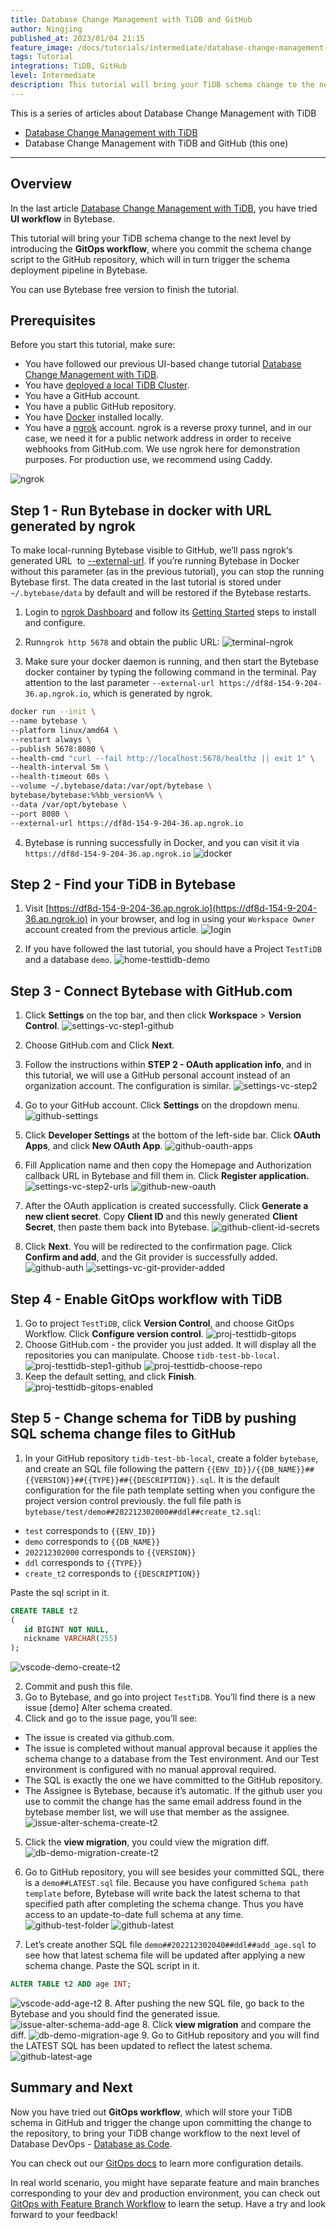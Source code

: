```yaml
---
title: Database Change Management with TiDB and GitHub
author: Ningjing
published_at: 2023/01/04 21:15
feature_image: /docs/tutorials/intermediate/database-change-management-with-tidb-and-github/db-change-tidb-github.webp
tags: Tutorial
integrations: TiDB, GitHub
level: Intermediate
description: This tutorial will bring your TiDB schema change to the next level by introducing the GitOps workflow, where you commit the schema change script to the GitHub repository, which will in turn trigger the schema deployment pipeline in Bytebase.
---
```


This is a series of articles about Database Change Management with TiDB

- [Database Change Management with TiDB](/docs/tutorials/beginner/database-change-management-with-tidb)
- Database Change Management with TiDB and GitHub (this one)

---

## Overview

In the last article [Database Change Management with TiDB](/docs/tutorials/beginner/database-change-management-with-tidb), you have tried **UI workflow** in Bytebase.

This tutorial will bring your TiDB schema change to the next level by introducing the **GitOps workflow**, where you commit the schema change script to the GitHub repository, which will in turn trigger the schema deployment pipeline in Bytebase.

You can use Bytebase free version to finish the tutorial.

## Prerequisites

Before you start this tutorial, make sure:

- You have followed our previous UI-based change tutorial [Database Change Management with TiDB](/docs/tutorials/beginner/database-change-management-with-tidb).
- You have [deployed a local TiDB Cluster](https://docs.pingcap.com/tidb/stable/quick-start-with-tidb).
- You have a GitHub account.
- You have a public GitHub repository.
- You have [Docker](https://www.docker.com/) installed locally.
- You have a [ngrok](http://ngrok.com/) account. ngrok is a reverse proxy tunnel, and in our case, we need it for a public network address in order to receive webhooks from GitHub.com. We use ngrok here for demonstration purposes. For production use, we recommend using Caddy.

![ngrok](/docs/tutorials/intermediate/database-change-management-with-tidb-and-github/ngrok.webp)

## Step 1 - Run Bytebase in docker with URL generated by ngrok

To make local-running Bytebase visible to GitHub, we’ll pass ngrok‘s generated URL  to [--external-url](/docs/get-started/install/external-url). If you’re running Bytebase in Docker without this parameter (as in the previous tutorial), you can stop the running Bytebase first. The data created in the last tutorial is stored under `~/.bytebase/data` by default and will be restored if the Bytebase restarts.

1. Login to [ngrok Dashboard](https://dashboard.ngrok.com/) and follow its [Getting Started](https://dashboard.ngrok.com/get-started/setup) steps to install and configure.

2. Run`ngrok http 5678` and obtain the public URL:
   ![terminal-ngrok](/docs/tutorials/intermediate/database-change-management-with-tidb-and-github/terminal-ngrok.webp)

3. Make sure your docker daemon is running, and then start the Bytebase docker container by typing the following command in the terminal. Pay attention to the last parameter `--external-url https://df8d-154-9-204-36.ap.ngrok.io`, which is generated by ngrok.

```bash
docker run --init \
--name bytebase \
--platform linux/amd64 \
--restart always \
--publish 5678:8080 \
--health-cmd "curl --fail http://localhost:5678/healthz || exit 1" \
--health-interval 5m \
--health-timeout 60s \
--volume ~/.bytebase/data:/var/opt/bytebase \
bytebase/bytebase:%%bb_version%% \
--data /var/opt/bytebase \
--port 8080 \
--external-url https://df8d-154-9-204-36.ap.ngrok.io
```

4. Bytebase is running successfully in Docker, and you can visit it via `https://df8d-154-9-204-36.ap.ngrok.io`
   ![docker](/docs/tutorials/intermediate/database-change-management-with-tidb-and-github/docker.webp)

## Step 2 - Find your TiDB in Bytebase

1. Visit [https://df8d-154-9-204-36.ap.ngrok.io](https://df8d-154-9-204-36.ap.ngrok.io) in your browser, and log in using your `Workspace Owner` account created from the previous article.
   ![login](/docs/tutorials/intermediate/database-change-management-with-tidb-and-github/login.webp)

2. If you have followed the last tutorial, you should have a Project `TestTiDB` and a database `demo`.
   ![home-testtidb-demo](/docs/tutorials/intermediate/database-change-management-with-tidb-and-github/home-testtidb-demo.webp)

## Step 3 - Connect Bytebase with GitHub.com

1. Click **Settings** on the top bar, and then click **Workspace** > **Version Control**.
   ![settings-vc-step1-github](/docs/tutorials/intermediate/database-change-management-with-tidb-and-github/settings-vc-step1-github.webp)

2. Choose GitHub.com and Click **Next**.

3. Follow the instructions within **STEP 2 - OAuth application info**, and in this tutorial, we will use a GitHub personal account instead of an organization account. The configuration is similar.
   ![settings-vc-step2](/docs/tutorials/intermediate/database-change-management-with-tidb-and-github/settings-vc-step2.webp)

4. Go to your GitHub account. Click **Settings** on the dropdown menu.
   ![github-settings](/docs/tutorials/intermediate/database-change-management-with-tidb-and-github/github-settings.webp)

5. Click **Developer Settings** at the bottom of the left-side bar. Click **OAuth Apps**, and click **New OAuth App**.
   ![github-oauth-apps](/docs/tutorials/intermediate/database-change-management-with-tidb-and-github/github-oauth-apps.webp)

6. Fill Application name and then copy the Homepage and Authorization callback URL in Bytebase and fill them in. Click **Register application.**
   ![settings-vc-step2-urls](/docs/tutorials/intermediate/database-change-management-with-tidb-and-github/settings-vc-step2-urls.webp)
   ![github-new-oauth](/docs/tutorials/intermediate/database-change-management-with-tidb-and-github/github-new-oauth.webp)

7. After the OAuth application is created successfully. Click **Generate a new client secret**. Copy **Client ID** and this newly generated **Client Secret**, then paste them back into Bytebase.
   ![github-client-id-secrets](/docs/tutorials/intermediate/database-change-management-with-tidb-and-github/github-client-id-secrets.webp)

8. Click **Next**. You will be redirected to the confirmation page. Click **Confirm and add**, and the Git provider is successfully added.
   ![github-auth](/docs/tutorials/intermediate/database-change-management-with-tidb-and-github/github-auth.webp)
   ![settings-vc-git-provider-added](/docs/tutorials/intermediate/database-change-management-with-tidb-and-github/settings-vc-git-provider-added.webp)

## Step 4 - Enable GitOps workflow with TiDB

1. Go to project `TestTiDB`, click **Version Control**, and choose GitOps Workflow. Click **Configure version control**.
   ![proj-testtidb-gitops](/docs/tutorials/intermediate/database-change-management-with-tidb-and-github/proj-testtidb-gitops.webp)
2. Choose GitHub.com - the provider you just added. It will display all the repositories you can manipulate. Choose `tidb-test-bb-local`.
   ![proj-testtidb-step1-github](/docs/tutorials/intermediate/database-change-management-with-tidb-and-github/proj-testtidb-step1-github.webp)
   ![proj-testtidb-choose-repo](/docs/tutorials/intermediate/database-change-management-with-tidb-and-github/proj-testtidb-choose-repo.webp)
3. Keep the default setting, and click **Finish**.
   ![proj-testtidb-gitops-enabled](/docs/tutorials/intermediate/database-change-management-with-tidb-and-github/proj-testtidb-gitops-enabled.webp)

## Step 5 - Change schema for TiDB by pushing SQL schema change files to GitHub

1. In your GitHub repository `tidb-test-bb-local`, create a folder `bytebase`, and create an SQL file following the pattern `{{ENV_ID}}/{{DB_NAME}}##{{VERSION}}##{{TYPE}}##{{DESCRIPTION}}.sql`. It is the default configuration for the file path template setting when you configure the project version control previously. the full file path is `bytebase/test/demo##202212302000##ddl##create_t2.sql`:

- `test` corresponds to `{{ENV_ID}}`
- `demo` corresponds to `{{DB_NAME}}`
- `202212302000` corresponds to `{{VERSION}}`
- `ddl` corresponds to `{{TYPE}}`
- `create_t2` corresponds to `{{DESCRIPTION}}`

Paste the sql script in it.

```sql
CREATE TABLE t2
(
   id BIGINT NOT NULL,
   nickname VARCHAR(255)
);
```

![vscode-demo-create-t2](/docs/tutorials/intermediate/database-change-management-with-tidb-and-github/vscode-demo-create-t2.webp)

2. Commit and push this file.
3. Go to Bytebase, and go into project `TestTiDB`. You’ll find there is a new issue [demo] Alter schema created.
4. Click and go to the issue page, you’ll see:

- The issue is created via github.com.
- The issue is completed without manual approval because it applies the schema change to a database from the Test environment. And our Test environment is configured with no manual approval required.
- The SQL is exactly the one we have committed to the GitHub repository.
- The Assignee is Bytebase, because it’s automatic. If the github user you use to commit the change has the same email address found in the bytebase member list, we will use that member as the assignee.
  ![issue-alter-schema-create-t2](/docs/tutorials/intermediate/database-change-management-with-tidb-and-github/issue-alter-schema-create-t2.webp)

5. Click the **view migration**, you could view the migration diff.
   ![db-demo-migration-create-t2](/docs/tutorials/intermediate/database-change-management-with-tidb-and-github/db-demo-migration-create-t2.webp)

6. Go to GitHub repository, you will see besides your committed SQL, there is a `demo##LATEST.sql` file. Because you have configured `Schema path template` before, Bytebase will write back the latest schema to that specified path after completing the schema change. Thus you have access to an update-to-date full schema at any time.
   ![github-test-folder](/docs/tutorials/intermediate/database-change-management-with-tidb-and-github/github-test-folder.webp)
   ![github-latest](/docs/tutorials/intermediate/database-change-management-with-tidb-and-github/github-latest.webp)

7. Let’s create another SQL file `demo##202212302040##ddl##add_age.sql` to see how that latest schema file will be updated after applying a new schema change. Paste the SQL script in it.

```sql
ALTER TABLE t2 ADD age INT;
```

![vscode-add-age-t2](/docs/tutorials/intermediate/database-change-management-with-tidb-and-github/vscode-add-age-t2.webp) 8. After pushing the new SQL file, go back to the Bytebase and you should find the generated issue.
![issue-alter-schema-add-age](/docs/tutorials/intermediate/database-change-management-with-tidb-and-github/issue-alter-schema-add-age.webp) 8. Click **view migration** and compare the diff.
![db-demo-migration-age](/docs/tutorials/intermediate/database-change-management-with-tidb-and-github/db-demo-migration-age.webp) 9. Go to GitHub repository and you will find the LATEST SQL has been updated to reflect the latest schema.
![github-latest-age](/docs/tutorials/intermediate/database-change-management-with-tidb-and-github/github-latest-age.webp)

## Summary and Next

Now you have tried out **GitOps workflow**, which will store your TiDB schema in GitHub and trigger the change upon committing the change to the repository, to bring your TiDB change workflow to the next level of Database DevOps - [Database as Code](/blog/database-as-code).

You can check out our [GitOps docs](docs/vcs-integration/overview) to learn more configuration details.

In real world scenario, you might have separate feature and main branches corresponding to your dev and production environment, you can check out [GitOps with Feature Branch Workflow](/docs/how-to/workflow/gitops-feature-branch) to learn the setup. Have a try and look forward to your feedback!
